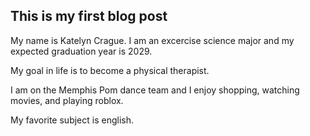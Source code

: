 ## This is my first blog post


My name is Katelyn Crague. I am an excercise science major and my expected graduation year is 2029.


My goal in life is to become a physical therapist.


I am on the Memphis Pom dance team and I enjoy shopping, watching movies, and playing roblox.


My favorite subject is english.
